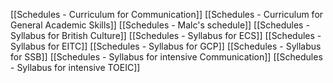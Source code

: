 [[Schedules - Curriculum for Communication]]
[[Schedules - Curriculum for General Academic Skills]]
[[Schedules - Malc's schedule]]
[[Schedules - Syllabus for British Culture]]
[[Schedules - Syllabus for ECS]]
[[Schedules - Syllabus for EITC]]
[[Schedules - Syllabus for GCP]]
[[Schedules - Syllabus for SSB]]
[[Schedules - Syllabus for intensive Communication]]
[[Schedules - Syllabus for intensive TOEIC]]
